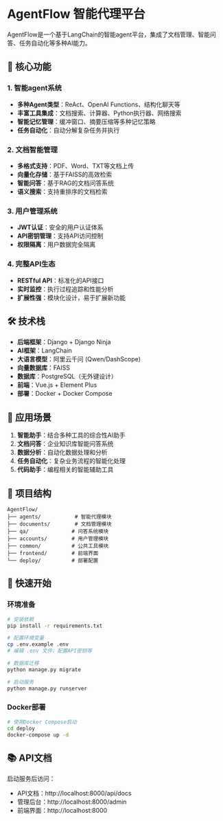 # AgentFlow 智能代理平台

AgentFlow是一个基于LangChain的智能agent平台，集成了文档管理、智能问答、任务自动化等多种AI能力。

## 🌟 核心功能

### 1. 智能agent系统
- **多种Agent类型**：ReAct、OpenAI Functions、结构化聊天等
- **丰富工具集成**：文档搜索、计算器、Python执行器、网络搜索
- **智能记忆管理**：缓冲窗口、摘要压缩等多种记忆策略
- **任务自动化**：自动分解复杂任务并执行

### 2. 文档智能管理
- **多格式支持**：PDF、Word、TXT等文档上传
- **向量化存储**：基于FAISS的高效检索
- **智能问答**：基于RAG的文档问答系统
- **语义搜索**：支持重排序的文档检索

### 3. 用户管理系统
- **JWT认证**：安全的用户认证体系
- **API密钥管理**：支持API访问控制
- **权限隔离**：用户数据完全隔离

### 4. 完整API生态
- **RESTful API**：标准化的API接口
- **实时监控**：执行过程追踪和性能分析
- **扩展性强**：模块化设计，易于扩展新功能

## 🛠️ 技术栈

- **后端框架**：Django + Django Ninja
- **AI框架**：LangChain
- **大语言模型**：阿里云千问 (Qwen/DashScope)
- **向量数据库**：FAISS
- **数据库**：PostgreSQL（无外键设计）
- **前端**：Vue.js + Element Plus
- **部署**：Docker + Docker Compose

## 🚀 应用场景

1. **智能助手**：结合多种工具的综合性AI助手
2. **文档问答**：企业知识库智能问答系统
3. **数据分析**：自动化数据处理和分析
4. **任务自动化**：复杂业务流程的智能化处理
5. **代码助手**：编程相关的智能辅助工具

## 📁 项目结构

```
AgentFlow/
├── agents/           # 智能代理模块
├── documents/        # 文档管理模块
├── qa/              # 问答系统模块
├── accounts/        # 用户管理模块
├── common/          # 公共工具模块
├── frontend/        # 前端界面
└── deploy/          # 部署配置
```

## 🔧 快速开始

### 环境准备
```bash
# 安装依赖
pip install -r requirements.txt

# 配置环境变量
cp .env.example .env
# 编辑 .env 文件，配置API密钥等

# 数据库迁移
python manage.py migrate

# 启动服务
python manage.py runserver
```

### Docker部署
```bash
# 使用Docker Compose启动
cd deploy
docker-compose up -d
```

## 📚 API文档

启动服务后访问：
- API文档：http://localhost:8000/api/docs
- 管理后台：http://localhost:8000/admin
- 前端界面：http://localhost:8000
